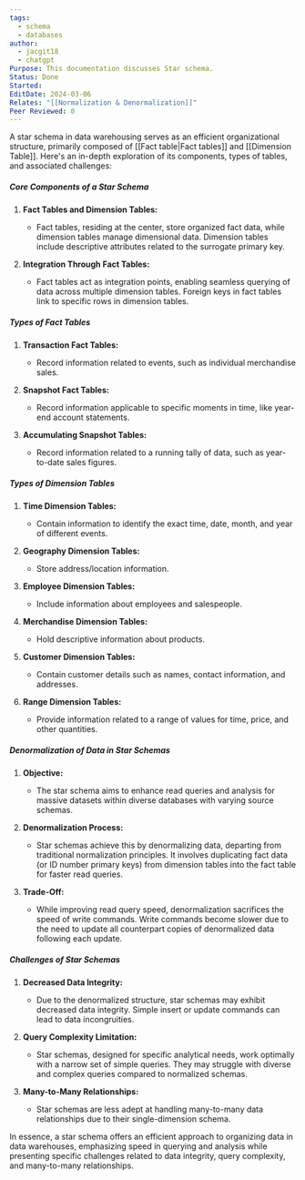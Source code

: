 ```yaml
---
tags:
  - schema
  - databases
author:
  - jacgit18
  - chatgpt
Purpose: This documentation discusses Star schema.
Status: Done
Started: 
EditDate: 2024-03-06
Relates: "[[Normalization & Denormalization]]"
Peer Reviewed: 0
---
```

A star schema in data warehousing serves as an efficient organizational structure, primarily composed of  [[Fact table|Fact tables]] and [[Dimension Table]]. Here's an in-depth exploration of its components, types of tables, and associated challenges:

##### Core Components of a Star Schema

1. **Fact Tables and Dimension Tables:**
   - Fact tables, residing at the center, store organized fact data, while dimension tables manage dimensional data. Dimension tables include descriptive attributes related to the surrogate primary key.

2. **Integration Through Fact Tables:**
   - Fact tables act as integration points, enabling seamless querying of data across multiple dimension tables. Foreign keys in fact tables link to specific rows in dimension tables.

##### Types of Fact Tables

1. **Transaction Fact Tables:**
   - Record information related to events, such as individual merchandise sales.

2. **Snapshot Fact Tables:**
   - Record information applicable to specific moments in time, like year-end account statements.

3. **Accumulating Snapshot Tables:**
   - Record information related to a running tally of data, such as year-to-date sales figures.

##### Types of Dimension Tables

1. **Time Dimension Tables:**
   - Contain information to identify the exact time, date, month, and year of different events.

2. **Geography Dimension Tables:**
   - Store address/location information.

3. **Employee Dimension Tables:**
   - Include information about employees and salespeople.

4. **Merchandise Dimension Tables:**
   - Hold descriptive information about products.

5. **Customer Dimension Tables:**
   - Contain customer details such as names, contact information, and addresses.

6. **Range Dimension Tables:**
   - Provide information related to a range of values for time, price, and other quantities.

##### Denormalization of Data in Star Schemas

1. **Objective:**
   - The star schema aims to enhance read queries and analysis for massive datasets within diverse databases with varying source schemas.

2. **Denormalization Process:**
   - Star schemas achieve this by denormalizing data, departing from traditional normalization principles. It involves duplicating fact data (or ID number primary keys) from dimension tables into the fact table for faster read queries.

3. **Trade-Off:**
   - While improving read query speed, denormalization sacrifices the speed of write commands. Write commands become slower due to the need to update all counterpart copies of denormalized data following each update.

##### Challenges of Star Schemas

1. **Decreased Data Integrity:**
   - Due to the denormalized structure, star schemas may exhibit decreased data integrity. Simple insert or update commands can lead to data incongruities.

2. **Query Complexity Limitation:**
   - Star schemas, designed for specific analytical needs, work optimally with a narrow set of simple queries. They may struggle with diverse and complex queries compared to normalized schemas.

3. **Many-to-Many Relationships:**
   - Star schemas are less adept at handling many-to-many data relationships due to their single-dimension schema.

In essence, a star schema offers an efficient approach to organizing data in data warehouses, emphasizing speed in querying and analysis while presenting specific challenges related to data integrity, query complexity, and many-to-many relationships.